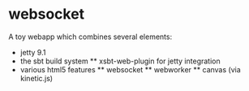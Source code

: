 websocket
=========

A toy webapp which combines several elements:
* jetty 9.1
* the sbt build system
** xsbt-web-plugin for jetty integration
* various html5 features
** websocket
** webworker
** canvas (via kinetic.js)
